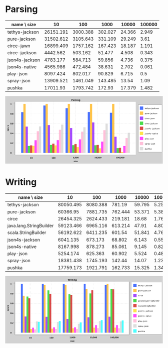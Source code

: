 
# Parsing

name \ size|10|100|1000|10000|100000
---|---|---|---|---|---
tethys-jackson|26151.191|3000.388|302.027|24.366|2.949
pure-jackson|31502.612|3105.643|331.109|29.249|3.61
circe-jawn|16899.409|1757.162|167.423|18.187|1.191
circe-jackson|4442.562|503.162|51.477|4.508|0.343
json4s-jackson|4783.177|584.713|59.856|4.736|0.375
json4s-native|4565.986|472.484|38.631|2.702|0.061
play-json|8097.424|802.017|90.829|6.715|0.5
spray-json|13909.521|1461.049|143.485|13.54|1.09
pushka|17011.93|1793.742|172.93|17.379|1.482

![ParsingPerformance](./images/ParsingPerformance.png)
     
         


# Writing

name \ size|10|100|1000|10000|100000
---|---|---|---|---|---
tethys-jackson|80050.495|8080.388|781.19|59.795|5.256
pure-jackson|60366.95|7881.735|762.444|53.371|5.383
circe|26454.325|2624.433|219.181|18.68|1.76
java.lang.StringBuilder|59123.466|6965.116|613.214|47.91|4.807
scala.StringBuilder|56192.622|6411.235|601.54|51.841|4.768
json4s-jackson|6041.135|673.173|68.802|6.143|0.556
json4s-native|8167.998|878.273|85.061|9.145|0.828
play-json|5254.174|625.363|60.902|5.524|0.482
spray-json|18381.438|1745.193|142.44|14.07|1.234
pushka|17759.173|1921.791|162.733|15.325|1.345

![WritingPerformance](./images/WritingPerformance.png)
     
         
